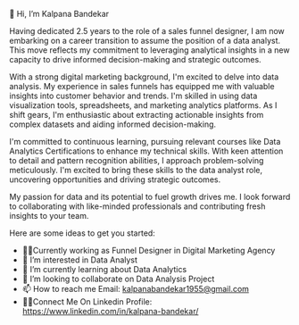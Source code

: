👋 Hi, I’m Kalpana Bandekar

Having dedicated 2.5 years to the role of a sales funnel designer, I am now embarking on a career transition to assume the position of a data analyst. This move reflects my commitment to leveraging analytical insights in a new capacity to drive informed decision-making and strategic outcomes.

With a strong digital marketing background, I'm excited to delve into data analysis. My experience in sales funnels has equipped me with valuable insights into customer behavior and trends. I'm skilled in using data visualization tools, spreadsheets, and marketing analytics platforms. As I shift gears, I'm enthusiastic about extracting actionable insights from complex datasets and aiding informed decision-making.

I'm committed to continuous learning, pursuing relevant courses like Data Analytics Certifications to enhance my technical skills. With keen attention to detail and pattern recognition abilities, I approach problem-solving meticulously. I'm excited to bring these skills to the data analyst role, uncovering opportunities and driving strategic outcomes.

My passion for data and its potential to fuel growth drives me. I look forward to collaborating with like-minded professionals and contributing fresh insights to your team. 

Here are some ideas to get you started:
- 👩‍💻Currently working as Funnel Designer in Digital Marketing Agency
- 👀 I’m interested in Data Analyst 
- 🌱 I’m currently learning about Data Analytics
- 💞️ I’m looking to collaborate on Data Analysis Project
- 📫 How to reach me Email: kalpanabandekar1955@gmail.com
- 👩‍💻Connect Me On Linkedin Profile: https://www.linkedin.com/in/kalpana-bandekar/

<!---
KalpanaBandekar/KalpanaBandekar is a ✨ special ✨ repository because its `README.md` (this file) appears on your GitHub profile.
You can click the Preview link to take a look at your changes.
--->
